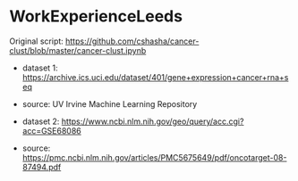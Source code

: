 # WorkExperienceLeeds

Original script: https://github.com/cshasha/cancer-clust/blob/master/cancer-clust.ipynb

- dataset 1: https://archive.ics.uci.edu/dataset/401/gene+expression+cancer+rna+seq
- source: UV Irvine Machine Learning Repository

- dataset 2: https://www.ncbi.nlm.nih.gov/geo/query/acc.cgi?acc=GSE68086
- source: https://pmc.ncbi.nlm.nih.gov/articles/PMC5675649/pdf/oncotarget-08-87494.pdf

